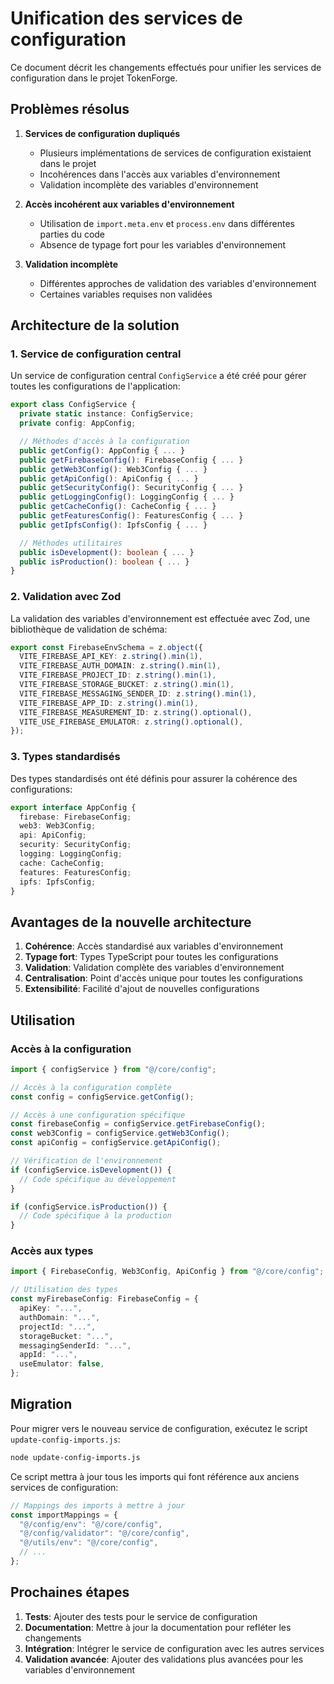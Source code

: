 # Unification des services de configuration

Ce document décrit les changements effectués pour unifier les services de configuration dans le projet TokenForge.

## Problèmes résolus

1. **Services de configuration dupliqués**

   - Plusieurs implémentations de services de configuration existaient dans le projet
   - Incohérences dans l'accès aux variables d'environnement
   - Validation incomplète des variables d'environnement

2. **Accès incohérent aux variables d'environnement**

   - Utilisation de `import.meta.env` et `process.env` dans différentes parties du code
   - Absence de typage fort pour les variables d'environnement

3. **Validation incomplète**
   - Différentes approches de validation des variables d'environnement
   - Certaines variables requises non validées

## Architecture de la solution

### 1. Service de configuration central

Un service de configuration central `ConfigService` a été créé pour gérer toutes les configurations de l'application:

```typescript
export class ConfigService {
  private static instance: ConfigService;
  private config: AppConfig;

  // Méthodes d'accès à la configuration
  public getConfig(): AppConfig { ... }
  public getFirebaseConfig(): FirebaseConfig { ... }
  public getWeb3Config(): Web3Config { ... }
  public getApiConfig(): ApiConfig { ... }
  public getSecurityConfig(): SecurityConfig { ... }
  public getLoggingConfig(): LoggingConfig { ... }
  public getCacheConfig(): CacheConfig { ... }
  public getFeaturesConfig(): FeaturesConfig { ... }
  public getIpfsConfig(): IpfsConfig { ... }

  // Méthodes utilitaires
  public isDevelopment(): boolean { ... }
  public isProduction(): boolean { ... }
}
```

### 2. Validation avec Zod

La validation des variables d'environnement est effectuée avec Zod, une bibliothèque de validation de schéma:

```typescript
export const FirebaseEnvSchema = z.object({
  VITE_FIREBASE_API_KEY: z.string().min(1),
  VITE_FIREBASE_AUTH_DOMAIN: z.string().min(1),
  VITE_FIREBASE_PROJECT_ID: z.string().min(1),
  VITE_FIREBASE_STORAGE_BUCKET: z.string().min(1),
  VITE_FIREBASE_MESSAGING_SENDER_ID: z.string().min(1),
  VITE_FIREBASE_APP_ID: z.string().min(1),
  VITE_FIREBASE_MEASUREMENT_ID: z.string().optional(),
  VITE_USE_FIREBASE_EMULATOR: z.string().optional(),
});
```

### 3. Types standardisés

Des types standardisés ont été définis pour assurer la cohérence des configurations:

```typescript
export interface AppConfig {
  firebase: FirebaseConfig;
  web3: Web3Config;
  api: ApiConfig;
  security: SecurityConfig;
  logging: LoggingConfig;
  cache: CacheConfig;
  features: FeaturesConfig;
  ipfs: IpfsConfig;
}
```

## Avantages de la nouvelle architecture

1. **Cohérence**: Accès standardisé aux variables d'environnement
2. **Typage fort**: Types TypeScript pour toutes les configurations
3. **Validation**: Validation complète des variables d'environnement
4. **Centralisation**: Point d'accès unique pour toutes les configurations
5. **Extensibilité**: Facilité d'ajout de nouvelles configurations

## Utilisation

### Accès à la configuration

```typescript
import { configService } from "@/core/config";

// Accès à la configuration complète
const config = configService.getConfig();

// Accès à une configuration spécifique
const firebaseConfig = configService.getFirebaseConfig();
const web3Config = configService.getWeb3Config();
const apiConfig = configService.getApiConfig();

// Vérification de l'environnement
if (configService.isDevelopment()) {
  // Code spécifique au développement
}

if (configService.isProduction()) {
  // Code spécifique à la production
}
```

### Accès aux types

```typescript
import { FirebaseConfig, Web3Config, ApiConfig } from "@/core/config";

// Utilisation des types
const myFirebaseConfig: FirebaseConfig = {
  apiKey: "...",
  authDomain: "...",
  projectId: "...",
  storageBucket: "...",
  messagingSenderId: "...",
  appId: "...",
  useEmulator: false,
};
```

## Migration

Pour migrer vers le nouveau service de configuration, exécutez le script `update-config-imports.js`:

```bash
node update-config-imports.js
```

Ce script mettra à jour tous les imports qui font référence aux anciens services de configuration:

```javascript
// Mappings des imports à mettre à jour
const importMappings = {
  "@/config/env": "@/core/config",
  "@/config/validator": "@/core/config",
  "@/utils/env": "@/core/config",
  // ...
};
```

## Prochaines étapes

1. **Tests**: Ajouter des tests pour le service de configuration
2. **Documentation**: Mettre à jour la documentation pour refléter les changements
3. **Intégration**: Intégrer le service de configuration avec les autres services
4. **Validation avancée**: Ajouter des validations plus avancées pour les variables d'environnement

